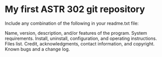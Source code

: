 # My first ASTR 302 git repository

Include any combination of the following in your readme.txt file:

Name, version, description, and/or features of the program.
System requirements.
Install, uninstall, configuration, and operating instructions.
Files list.
Credit, acknowledgments, contact information, and copyright.
Known bugs and a change log.

